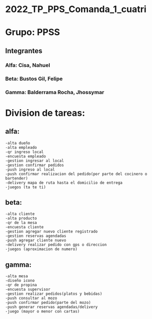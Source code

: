 # 2022_TP_PPS_Comanda_1_cuatri
<h1> Grupo: PPSS </h1>
<h2> Integrantes </h2>
<h3> Alfa: Cisa, Nahuel </h3>
<h3> Beta: Bustos Gil, Felipe </h3>
<h3> Gamma: Balderrama Rocha, Jhossymar </h3>
  
 <h1> Division de tareas:</h1>
  
##  alfa:
    -alta dueño
    -alta empleado
    -qr ingreso local
    -encuesta empleado
    -gestion ingresar al local
    -gestion confirmar pedidos
    -push ingreso al local
    -push confirmar realizacion del pedido(por parte del cocinero o bartender)
    -delivery mapa de ruta hasta el domicilio de entrega
    -juegos (ta te ti)



##  beta:
  
    -alta cliente
    -alta producto
    -qr de la mesa
    -encuesta cliente
    -gestion agregar nuevo cliente registrado
    -gestion reservas agendadas
    -push agregar cliente nuevo
    -delivery realizar pedido con gps o direccion
    -juegos (aproximacion de numero)


##  gamma:
  
    -alta mesa
    -diseño icono
    -qr de propina
    -encuesta supervisor
    -gestion realizar pedidos(platos y bebidas)
    -push consultar al mozo
    -push confirmar pedido(parte del mozo)
    -push generar reservas agendadas/delivery
    -juego (mayor o menor con cartas)
